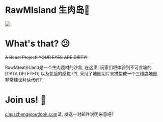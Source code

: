 # RawMIsland 生肉岛🥩
<img src="https://raw.githubusercontent.com/classzheng/RawMIsland/main/BtRawMIsl.png" />

# What's that? 😕
<del>A Beast Project! YOUR EYES ARE DIRTY! </del>


  RawM(eat)Island是一个生肉题材的沙盒, 在这里, 玩家们将体验到不可言喻的 [DATA DELETED] 以及饥饿的感觉 (?), 
采用了地图切片来拼接成一个三维度地图, 非常建议拜读代码?
# Join us! 🥂
<a href="mailto:classzheng@outlook">classzheng@outlook.com</a>请, 发送一封邮件说明来意吧? 
  
